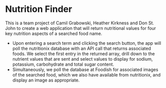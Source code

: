 # Nutrition Finder
This is a team project of Camil Grabowski, Heather Kirkness and Don St. John to create a web application that will return nutritional values for four key nutrition aspects of a searched food name.
- Upon entering a search term and clicking the search button, the app will poll the nutritionix database with an API call that returns associated foods. We select the first entry in the returned array, drill down to the nutrient values that are sent and select values to display for sodium, potassium, carbohydrate and total sugar content.
- Simultaneously, we poll the database at Foodish for associated images of the searched food, which we also have available from nutritionix, and display an image as appropriate.
